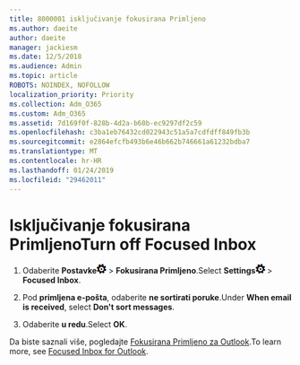 ```yaml
---
title: 8000001 isključivanje fokusirana Primljeno
ms.author: daeite
author: daeite
manager: jackiesm
ms.date: 12/5/2018
ms.audience: Admin
ms.topic: article
ROBOTS: NOINDEX, NOFOLLOW
localization_priority: Priority
ms.collection: Adm_O365
ms.custom: Adm_O365
ms.assetid: 7d169f0f-828b-4d2a-b60b-ec9297df2c59
ms.openlocfilehash: c3ba1eb76432cd022943c51a5a7cdfdff849fb3b
ms.sourcegitcommit: e2864efcfb493b6e46b662b746661a61232bdba7
ms.translationtype: MT
ms.contentlocale: hr-HR
ms.lasthandoff: 01/24/2019
ms.locfileid: "29462011"
---
```

# <a name="turn-off-focused-inbox"></a><span data-ttu-id="8a58f-102">Isključivanje fokusirana Primljeno</span><span class="sxs-lookup"><span data-stu-id="8a58f-102">Turn off Focused Inbox</span></span>

1. <span data-ttu-id="8a58f-103">Odaberite **Postavke**![postavke](media/f4b2e798-fff1-4a14-931f-5677a4543b58.png) \> **Fokusirana Primljeno**.</span><span class="sxs-lookup"><span data-stu-id="8a58f-103">Select **Settings**![Settings](media/f4b2e798-fff1-4a14-931f-5677a4543b58.png) \> **Focused Inbox**.</span></span>
    
2. <span data-ttu-id="8a58f-104">Pod **primljena e-pošta**, odaberite **ne sortirati poruke**.</span><span class="sxs-lookup"><span data-stu-id="8a58f-104">Under **When email is received**, select **Don't sort messages**.</span></span>
    
3. <span data-ttu-id="8a58f-105">Odaberite **u redu**.</span><span class="sxs-lookup"><span data-stu-id="8a58f-105">Select **OK**.</span></span>
    
<span data-ttu-id="8a58f-106">Da biste saznali više, pogledajte [Fokusirana Primljeno za Outlook](https://go.microsoft.com/fwlink/p/?linkid=873108).</span><span class="sxs-lookup"><span data-stu-id="8a58f-106">To learn more, see [Focused Inbox for Outlook](https://go.microsoft.com/fwlink/p/?linkid=873108).</span></span>
  

